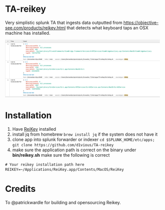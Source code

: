# TA-reikey
Very simplistic splunk TA that ingests data outputted from https://objective-see.com/products/reikey.html that detects what keyboard taps an OSX machine has installed. 

![example](static/example.png)

# Installation 
1. Have [ReiKey](https://objective-see.com/products/reikey.html) installed
2. install jq from homebrew `brew install jq` if the system does not have it
3. clone app into splunk forwarder or indexer `cd $SPLUNK_HOME/etc/apps; git clone https://github.com/d1vious/TA-reikey` 
4. make sure the application path is correct on the binary under **bin/reikey.sh** make sure the following is correct
```
# Your reikey installation path here
REIKEY=~/Applications/ReiKey.app/Contents/MacOS/ReiKey
``` 

# Credits
To @patrickwardle for building and opensourcing Reikey.  

